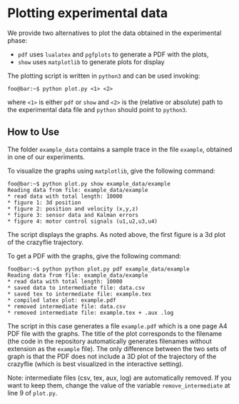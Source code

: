 # Plotting experimental data

We provide two alternatives to plot the data obtained in the experimental phase:
* `pdf` uses `lualatex` and `pgfplots` to generate a PDF with the plots,
* `show` uses `matplotlib` to generate plots for display

The plotting script is written in `python3` and can be used invoking:
```console
foo@bar:~$ python plot.py <1> <2>
```
where `<1>` is either `pdf` or `show` and `<2>` is the (relative or absolute) path to the experimental data file and `python` should point to `python3`.

## How to Use

The folder `example_data` contains a sample trace in the file `example`, obtained in one of our experiments.

To visualize the graphs using `matplotlib`, give the following command:
```console
foo@bar:~$ python plot.py show example_data/example
Reading data from file: example_data/example
* read data with total length: 10000
* figure 1: 3d position
* figure 2: position and velocity (x,y,z)
* figure 3: sensor data and Kalman errors
* figure 4: motor control signals (u1,u2,u3,u4)
```
The script displays the graphs. As noted above, the first figure is a 3d plot of the crazyflie trajectory. 

To get a PDF with the graphs, give the following command:
```console
foo@bar:~$ python python plot.py pdf example_data/example
Reading data from file: example_data/example
* read data with total length: 10000
* saved data to intermediate file: data.csv
* saved tex to intermediate file: example.tex
* compiled latex plot: example.pdf
* removed intermediate file: data.csv
* removed intermediate file: example.tex + .aux .log
```
The script in this case generates a file `example.pdf` which is a one page A4 PDF file with the graphs.
The title of the plot corresponds to the filename (the code in the repository automatically generates filenames without extension as the `example` file).
The only difference between the two sets of graph is that the PDF does not include a 3D plot of the trajectory of the crazyflie (which is best visualized in the interactive setting).

Note: intermediate files (csv, tex, aux, log) are automatically removed.
If you want to keep them, change the value of the variable `remove_intermediate` at line 9 of `plot.py`. 

